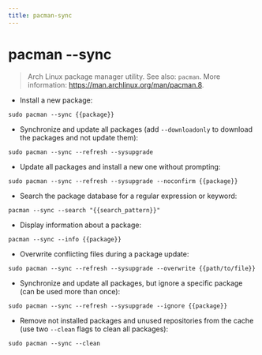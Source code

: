 ```yaml
---
title: pacman-sync
---
```

# pacman --sync

> Arch Linux package manager utility.
> See also: `pacman`.
> More information: <https://man.archlinux.org/man/pacman.8>.

- Install a new package:

`sudo pacman --sync {{package}}`

- Synchronize and update all packages (add `--downloadonly` to download the packages and not update them):

`sudo pacman --sync --refresh --sysupgrade`

- Update all packages and install a new one without prompting:

`sudo pacman --sync --refresh --sysupgrade --noconfirm {{package}}`

- Search the package database for a regular expression or keyword:

`pacman --sync --search "{{search_pattern}}"`

- Display information about a package:

`pacman --sync --info {{package}}`

- Overwrite conflicting files during a package update:

`sudo pacman --sync --refresh --sysupgrade --overwrite {{path/to/file}}`

- Synchronize and update all packages, but ignore a specific package (can be used more than once):

`sudo pacman --sync --refresh --sysupgrade --ignore {{package}}`

- Remove not installed packages and unused repositories from the cache (use two `--clean` flags to clean all packages):

`sudo pacman --sync --clean`
